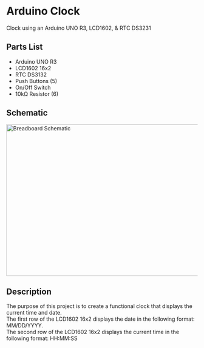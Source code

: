 <h1>Arduino Clock</h1>
Clock using an Arduino UNO R3, LCD1602, &amp; RTC DS3231

<!--- Parts List !--->
<h2>Parts List</h2>
<ul>
  <li>Arduino UNO R3</li>
  <li>LCD1602 16x2</li>
  <li>RTC DS3132</li>
  <li>Push Buttons (5)</li>
  <li>On/Off Switch</li>
  <li>10k&Omega; Resistor (6)</li>
</ul>
<!--- Schematic Diagram !--->
<h2>Schematic</h2>
<img src = 
    "https://4.bp.blogspot.com/yGKnDue2d4s/V7FKZIpT_aI/AAAAAAAAAjM/x6ymeUM7dPQIYxDF7Zf0gHShdZVsBk6eQCLcB/s1600/Arduino_Clock.jpg" alt="Breadboard Schematic" width="600" height="400">
<!-- Description !--->
<h2>Description</h2>
<p>
    The purpose of this project is to create a functional clock that displays the current time and date.<br />
    The first row of the LCD1602 16x2 displays the date in the following format: MM/DD/YYYY.<br />
    The second row of the LCD1602 16x2 displays the current time in the following format: HH:MM:SS <br />
</p>
